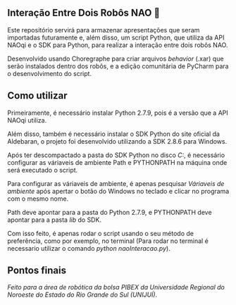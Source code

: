 ## Interação Entre Dois Robôs NAO 🤖

 Este repositório servirá para armazenar apresentações que seram importadas futuramente e, além disso, um script Python, que utiliza da API NAOqi e o SDK para Python, para realizar a interação entre dois robôs NAO.
 
 Desenvolvido usando Choregraphe para criar arquivos *behavior* (.xar) que serão instalados dentro dos robôs, e a edição comunitária de PyCharm para o desenvolvimento do script.

## Como utilizar

 Primeiramente, é necessário instalar Python 2.7.9, pois é a versão que a API NAOqi utiliza.
 
 Além disso, também é necessário instalar o SDK Python do site oficial da Aldebaran, o projeto foi desenvolvido utilizando a SDK 2.8.6 para Windows.

 Após ter descompactado a pasta do SDK Python no disco *C:*, é necessário configurar as váriaveis de ambiente Path e PYTHONPATH na máquina onde será executado o script.

 Para configurar as váriaveis de ambiente, é apenas pesquisar *Váriaveis de ambiente* após apertar o botão do Windows no teclado e clicar no programa com o mesmo nome.

 Path deve apontar para a pasta do Python 2.7.9, e PYTHONPATH deve apontar para a pasta *lib* do SDK.

 Com isso feito, é apenas rodar o script usando o seu método de preferência, como por exemplo, no terminal (Para rodar no terminal é necessario utilizar o comando *python naoInteracao.py*).
 
## Pontos finais
  *Feito para a área de robótica da bolsa PIBEX da Universidade Regional do Noroeste do Estado do Rio Grande do Sul (UNIJUÍ).*
